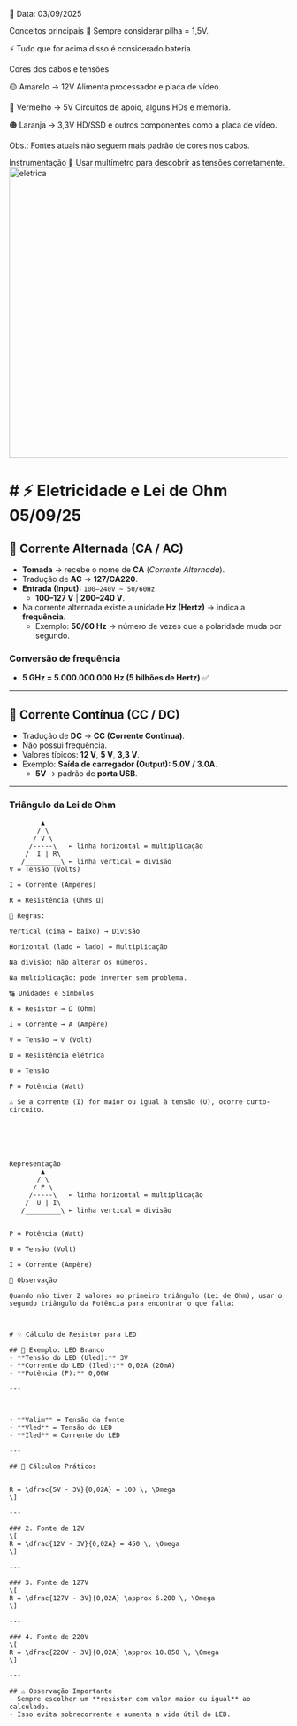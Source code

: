 📅 Data: 03/09/2025

Conceitos principais
🔋 Sempre considerar pilha = 1,5V.

⚡ Tudo que for acima disso é considerado bateria.

Cores dos cabos e tensões

🟡 Amarelo → 12V Alimenta processador e placa de vídeo.

🔴 Vermelho → 5V Circuitos de apoio, alguns HDs e memória.

🟠 Laranja → 3,3V HD/SSD e outros componentes como a placa de vídeo.

Obs.: Fontes atuais não seguem mais padrão de cores nos cabos.

Instrumentação
🧰 Usar multímetro para descobrir as tensões corretamente.
<img width="945" height="525" alt="eletrica " src="https://github.com/user-attachments/assets/c42c9ae4-62d2-4526-bb2a-068315d45f95" />

# # ⚡ Eletricidade e Lei de Ohm 05/09/25

## 🔌 Corrente Alternada (CA / AC)

- **Tomada** → recebe o nome de **CA** (*Corrente Alternada*).  
- Tradução de **AC** → **127/CA220**.  
- **Entrada (Input):** `100–240V ~ 50/60Hz`.  
  - **100–127 V** | **200–240 V**.  
- Na corrente alternada existe a unidade **Hz (Hertz)** → indica a **frequência**.  
  - Exemplo: **50/60 Hz** → número de vezes que a polaridade muda por segundo.  

### Conversão de frequência
- **5 GHz = 5.000.000.000 Hz (5 bilhões de Hertz)** ✅  

---

## 🔋 Corrente Contínua (CC / DC)

- Tradução de **DC** → **CC (Corrente Contínua)**.  
- Não possui frequência.  
- Valores típicos: **12 V**, **5 V**, **3,3 V**.  
- Exemplo: **Saída de carregador (Output): 5.0V / 3.0A**.  
  - **5V** → padrão de **porta USB**.  

---


### Triângulo da Lei de Ohm
```text
        ▲
       / \
      / V \
     /-----\   ← linha horizontal = multiplicação
    /  I | R\
   /_________\ ← linha vertical = divisão
V = Tensão (Volts)

I = Corrente (Ampères)

R = Resistência (Ohms Ω)

🔑 Regras:

Vertical (cima ↔ baixo) → Divisão

Horizontal (lado ↔ lado) → Multiplicação

Na divisão: não alterar os números.

Na multiplicação: pode inverter sem problema.

🔠 Unidades e Símbolos

R = Resistor → Ω (Ohm)

I = Corrente → A (Ampère)

V = Tensão → V (Volt)

Ω = Resistência elétrica

U = Tensão

P = Potência (Watt)

⚠️ Se a corrente (I) for maior ou igual à tensão (U), ocorre curto-circuito.



	​


Representação
        ▲
       / \
      / P \
     /-----\   ← linha horizontal = multiplicação
    /  U | I\
   /_________\ ← linha vertical = divisão


P = Potência (Watt)

U = Tensão (Volt)

I = Corrente (Ampère)

📌 Observação

Quando não tiver 2 valores no primeiro triângulo (Lei de Ohm), usar o segundo triângulo da Potência para encontrar o que falta:



# 💡 Cálculo de Resistor para LED

## 🔦 Exemplo: LED Branco
- **Tensão do LED (Uled):** 3V  
- **Corrente do LED (Iled):** 0,02A (20mA)  
- **Potência (P):** 0,06W  

---



- **Valim** = Tensão da fonte  
- **Vled** = Tensão do LED  
- **Iled** = Corrente do LED  

---

## 🧮 Cálculos Práticos


R = \dfrac{5V - 3V}{0,02A} = 100 \, \Omega
\]

---

### 2. Fonte de 12V
\[
R = \dfrac{12V - 3V}{0,02A} = 450 \, \Omega
\]

---

### 3. Fonte de 127V
\[
R = \dfrac{127V - 3V}{0,02A} \approx 6.200 \, \Omega
\]

---

### 4. Fonte de 220V
\[
R = \dfrac{220V - 3V}{0,02A} \approx 10.850 \, \Omega
\]

---

## ⚠️ Observação Importante
- Sempre escolher um **resistor com valor maior ou igual** ao calculado.  
- Isso evita sobrecorrente e aumenta a vida útil do LED.  


